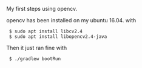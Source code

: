 My first steps using opencv.

opencv has been installed on my ubuntu 16.04. with

     $ sudo apt install libcv2.4
     $ sudo apt install libopencv2.4-java

Then it just ran fine with

     $ ./gradlew bootRun
